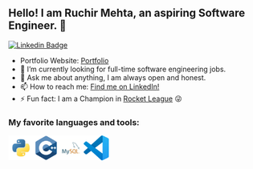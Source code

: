 ## Hello! I am Ruchir Mehta, an aspiring Software Engineer. 👋

[![Linkedin Badge](https://img.shields.io/badge/-ruchirmehta-blue?style=flat-square&logo=Linkedin&logoColor=white&link=https://www.linkedin.com/in/varadbhogayata/)](https://www.linkedin.com/in/ruchir-mehta-55320a153/)

- Portfolio Website: [Portfolio](https://mehtadome.github.io/)
- 🌱 I’m currently looking for full-time software engineering jobs.
- 💬 Ask me about anything, I am always open and honest.
- 📫 How to reach me: [Find me on LinkedIn!](https://www.linkedin.com/in/ruchir-mehta-55320a153/)
- ⚡ Fun fact: I am a Champion in [Rocket League](https://www.rocketleague.com/) 😜

### My favorite languages and tools:
<img align="left" alt="HTML5" width="50px" src="https://raw.githubusercontent.com/github/explore/80688e429a7d4ef2fca1e82350fe8e3517d3494d/topics/python/python.png" />
<img align="left" alt="Cpp" width="50px" src="https://raw.githubusercontent.com/github/explore/80688e429a7d4ef2fca1e82350fe8e3517d3494d/topics/cpp/cpp.png" />
<img align="left" alt="MySQL" width="50px" src="https://raw.githubusercontent.com/github/explore/80688e429a7d4ef2fca1e82350fe8e3517d3494d/topics/mysql/mysql.png" />
<img align="left" alt="Visual Studio Code" width="50px" src="https://raw.githubusercontent.com/github/explore/80688e429a7d4ef2fca1e82350fe8e3517d3494d/topics/visual-studio-code/visual-studio-code.png" />




<!--
**mehtadome/mehtadome** is a ✨ _special_ ✨ repository because its `README.md` (this file) appears on your GitHub profile.


-->
